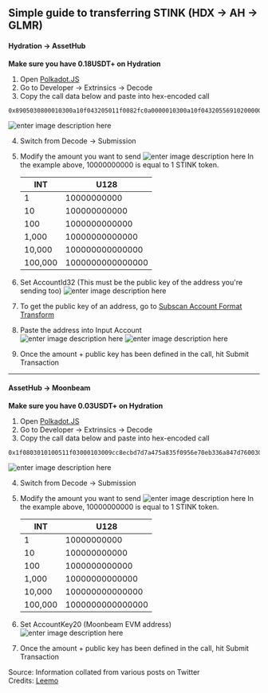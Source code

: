 
## Simple guide to transferring STINK (HDX -> AH -> GLMR)

#### Hydration -> AssetHub
**Make sure you have 0.18USDT+ on Hydration**

1. Open [Polkadot.JS](https://polkadot.js.org/apps/?rpc=wss://hydradx.paras.ibp.network#/accounts)
2. Go to Developer -> Extrinsics -> Decode
3. Copy the call data below and paste into hex-encoded call

```
0x8905030800010300a10f043205011f0082fc0a0000010300a10f04320556910200000700e40b54020000000003010200a10f01000c691601793de060491dab143dfae19f5f6413d4ce4c363637e5ceacb2836a4e00
```
![enter image description here](https://i.imgur.com/5ZgbJjT.png)

4. Switch from Decode -> Submission
5. Modify the amount you want to send
![enter image description here](https://i.imgur.com/6aODzN8.png)
In the example above, 10000000000 is equal to 1 STINK token.
    
    | INT  | U128 |
    |--|--|
    | 1 | 10000000000   |
    | 10 | 100000000000   |
    | 100 | 1000000000000   |
    | 1,000 | 10000000000000   |
    | 10,000 | 100000000000000   |
    | 100,000 | 1000000000000000   |

6. Set AccountId32 (This must be the public key of the address you're sending too)
![enter image description here](https://i.imgur.com/Ezwny4h.png)

7. To get the public key of an address, go to [Subscan Account Format Transform](https://polkadot.subscan.io/tools/format_transform)
8. Paste the address into Input Account   
![enter image description here](https://i.imgur.com/f11zvnD.png)
![enter image description here](https://i.imgur.com/l72VDFu.png)
10. Once the amount + public key has been defined in the call, hit Submit Transaction

---

 #### AssetHub -> Moonbeam
**Make sure you have 0.03USDT+ on Hydration**
 
1. Open [Polkadot.JS](https://polkadot.js.org/apps/?rpc=wss%3A%2F%2Fasset-hub-polkadot-rpc.dwellir.com#/accounts)
2. Go to Developer -> Extrinsics -> Decode
3. Copy the call data below and paste into hex-encoded call
   
```
0x1f0803010100511f03000103009cc8ecbd7d7a475a835f0956e70eb336a847d7600308000002043205011f00c2d4010000000204320556910200001300902df44057979f0000000000
```
![enter image description here](https://i.imgur.com/d6cHVwx.png)

4. Switch from Decode -> Submission  
5. Modify the amount you want to send
![enter image description here](https://i.imgur.com/0rinCY2.png)
In the example above, 10000000000 is equal to 1 STINK token.

   | INT  | U128 |
   |--|--|
   | 1 | 10000000000   |
   | 10 | 100000000000   |
   | 100 | 1000000000000   |
   | 1,000 | 10000000000000   |
   | 10,000 | 100000000000000   |
   | 100,000 | 1000000000000000   |

6.  Set AccountKey20 (Moonbeam EVM address)
![enter image description here](https://i.imgur.com/8Rk9qxa.png)

8. Once the amount + public key has been defined in the call, hit Submit Transaction

Source: Information collated from various posts on Twitter  
Credits: [Leemo](https://x.com/LeemoXD)
 
